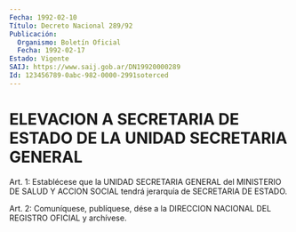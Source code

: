 ```yaml
---
Fecha: 1992-02-10
Título: Decreto Nacional 289/92
Publicación:
  Organismo: Boletín Oficial
  Fecha: 1992-02-17
Estado: Vigente
SAIJ: https://www.saij.gob.ar/DN19920000289
Id: 123456789-0abc-982-0000-2991soterced
---
```

# ELEVACION A SECRETARIA DE ESTADO DE LA UNIDAD SECRETARIA GENERAL

<a id="1"></a>
Art.  1:  Establécese  que  la  UNIDAD  SECRETARIA GENERAL del MINISTERIO DE SALUD Y ACCION SOCIAL tendrá jerarquía  de SECRETARIA DE ESTADO.

<a id="2"></a>
Art.  2: Comuníquese, publíquese, dése a la DIRECCION NACIONAL DEL REGISTRO OFICIAL y archívese.